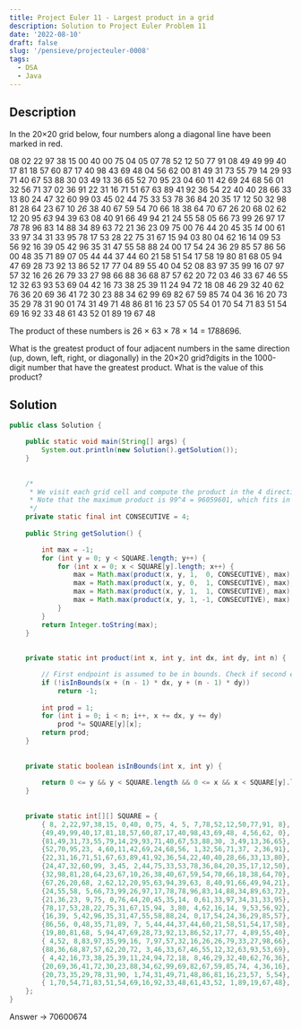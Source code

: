 ```yaml
---
title: Project Euler 11 - Largest product in a grid
description: Solution to Project Euler Problem 11
date: '2022-08-10'
draft: false
slug: '/pensieve/projecteuler-0008'
tags:
  - DSA
  - Java
---
```


## Description

In the 20×20 grid below, four numbers along a diagonal line have been marked in red.

08 02 22 97 38 15 00 40 00 75 04 05 07 78 52 12 50 77 91 08
49 49 99 40 17 81 18 57 60 87 17 40 98 43 69 48 04 56 62 00
81 49 31 73 55 79 14 29 93 71 40 67 53 88 30 03 49 13 36 65
52 70 95 23 04 60 11 42 69 24 68 56 01 32 56 71 37 02 36 91
22 31 16 71 51 67 63 89 41 92 36 54 22 40 40 28 66 33 13 80
24 47 32 60 99 03 45 02 44 75 33 53 78 36 84 20 35 17 12 50
32 98 81 28 64 23 67 10 *26* 38 40 67 59 54 70 66 18 38 64 70
67 26 20 68 02 62 12 20 95 *63* 94 39 63 08 40 91 66 49 94 21
24 55 58 05 66 73 99 26 97 17 *78* 78 96 83 14 88 34 89 63 72
21 36 23 09 75 00 76 44 20 45 35 *14* 00 61 33 97 34 31 33 95
78 17 53 28 22 75 31 67 15 94 03 80 04 62 16 14 09 53 56 92
16 39 05 42 96 35 31 47 55 58 88 24 00 17 54 24 36 29 85 57
86 56 00 48 35 71 89 07 05 44 44 37 44 60 21 58 51 54 17 58
19 80 81 68 05 94 47 69 28 73 92 13 86 52 17 77 04 89 55 40
04 52 08 83 97 35 99 16 07 97 57 32 16 26 26 79 33 27 98 66
88 36 68 87 57 62 20 72 03 46 33 67 46 55 12 32 63 93 53 69
04 42 16 73 38 25 39 11 24 94 72 18 08 46 29 32 40 62 76 36
20 69 36 41 72 30 23 88 34 62 99 69 82 67 59 85 74 04 36 16
20 73 35 29 78 31 90 01 74 31 49 71 48 86 81 16 23 57 05 54
01 70 54 71 83 51 54 69 16 92 33 48 61 43 52 01 89 19 67 48

The product of these numbers is 26 × 63 × 78 × 14 = 1788696.

What is the greatest product of four adjacent numbers in the same direction (up, down, left, right, or diagonally) in the 20×20 grid?digits in the 1000-digit number that have the greatest product. What is the value of this product?

## Solution

```java
public class Solution {

    public static void main(String[] args) {
		System.out.println(new Solution().getSolution());
	}
	
	
	/* 
	 * We visit each grid cell and compute the product in the 4 directions starting from that cell.
	 * Note that the maximum product is 99^4 = 96059601, which fits in a Java int type.
	 */
	private static final int CONSECUTIVE = 4;
	
	public String getSolution() {

		int max = -1;
		for (int y = 0; y < SQUARE.length; y++) {
			for (int x = 0; x < SQUARE[y].length; x++) {
				max = Math.max(product(x, y, 1,  0, CONSECUTIVE), max);
				max = Math.max(product(x, y, 0,  1, CONSECUTIVE), max);
				max = Math.max(product(x, y, 1,  1, CONSECUTIVE), max);
				max = Math.max(product(x, y, 1, -1, CONSECUTIVE), max);
			}
		}
		return Integer.toString(max);
	}
	
	
	private static int product(int x, int y, int dx, int dy, int n) {

		// First endpoint is assumed to be in bounds. Check if second endpoint is in bounds.
		if (!isInBounds(x + (n - 1) * dx, y + (n - 1) * dy))
			return -1;
		
		int prod = 1;
		for (int i = 0; i < n; i++, x += dx, y += dy)
			prod *= SQUARE[y][x];
		return prod;
	}
	
	
	private static boolean isInBounds(int x, int y) {
        
		return 0 <= y && y < SQUARE.length && 0 <= x && x < SQUARE[y].length;
	}
	
	
	private static int[][] SQUARE = {
		{ 8, 2,22,97,38,15, 0,40, 0,75, 4, 5, 7,78,52,12,50,77,91, 8},
		{49,49,99,40,17,81,18,57,60,87,17,40,98,43,69,48, 4,56,62, 0},
		{81,49,31,73,55,79,14,29,93,71,40,67,53,88,30, 3,49,13,36,65},
		{52,70,95,23, 4,60,11,42,69,24,68,56, 1,32,56,71,37, 2,36,91},
		{22,31,16,71,51,67,63,89,41,92,36,54,22,40,40,28,66,33,13,80},
		{24,47,32,60,99, 3,45, 2,44,75,33,53,78,36,84,20,35,17,12,50},
		{32,98,81,28,64,23,67,10,26,38,40,67,59,54,70,66,18,38,64,70},
		{67,26,20,68, 2,62,12,20,95,63,94,39,63, 8,40,91,66,49,94,21},
		{24,55,58, 5,66,73,99,26,97,17,78,78,96,83,14,88,34,89,63,72},
		{21,36,23, 9,75, 0,76,44,20,45,35,14, 0,61,33,97,34,31,33,95},
		{78,17,53,28,22,75,31,67,15,94, 3,80, 4,62,16,14, 9,53,56,92},
		{16,39, 5,42,96,35,31,47,55,58,88,24, 0,17,54,24,36,29,85,57},
		{86,56, 0,48,35,71,89, 7, 5,44,44,37,44,60,21,58,51,54,17,58},
		{19,80,81,68, 5,94,47,69,28,73,92,13,86,52,17,77, 4,89,55,40},
		{ 4,52, 8,83,97,35,99,16, 7,97,57,32,16,26,26,79,33,27,98,66},
		{88,36,68,87,57,62,20,72, 3,46,33,67,46,55,12,32,63,93,53,69},
		{ 4,42,16,73,38,25,39,11,24,94,72,18, 8,46,29,32,40,62,76,36},
		{20,69,36,41,72,30,23,88,34,62,99,69,82,67,59,85,74, 4,36,16},
		{20,73,35,29,78,31,90, 1,74,31,49,71,48,86,81,16,23,57, 5,54},
		{ 1,70,54,71,83,51,54,69,16,92,33,48,61,43,52, 1,89,19,67,48},
	};
}
```

Answer → 70600674